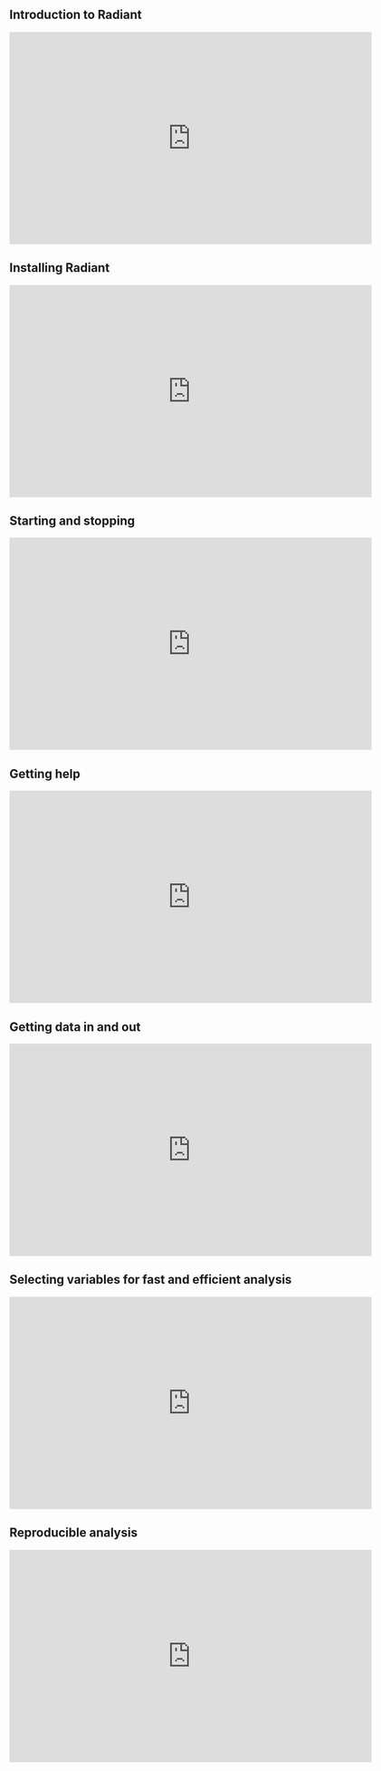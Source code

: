 ## Introduction to Radiant

<iframe width="640" height="375" src="https://www.youtube.com/embed/kFVxcpdoKi8" frameborder="0" allowfullscreen></iframe>

## Installing Radiant

<iframe width="640" height="375" src="https://www.youtube.com/embed/XLR9cquIMAg" frameborder="0" allowfullscreen></iframe>

## Starting and stopping

<iframe width="640" height="375" src="https://www.youtube.com/embed/P7MCwnjdYjc" frameborder="0" allowfullscreen></iframe>

## Getting help

<iframe width="640" height="375" src="https://www.youtube.com/embed/O4w7eTmBh5M" frameborder="0" allowfullscreen></iframe>

## Getting data in and out

<iframe width="640" height="375" src="https://www.youtube.com/embed/ojNeFoMm4uQ" frameborder="0" allowfullscreen></iframe>

## Selecting variables for fast and efficient analysis

<iframe width="640" height="375" src="https://www.youtube.com/embed/-pWmlaRzbNk" frameborder="0" allowfullscreen></iframe>

## Reproducible analysis

<iframe width="640" height="375" src="https://www.youtube.com/embed/-pWmlaRzbNk" frameborder="0" allowfullscreen></iframe>

<!--
## Visualizing data

<iframe width="640" height="375" src="" frameborder="0" allowfullscreen></iframe>

## Generating predictions from regression and GLM

<iframe width="640" height="375" src="//www.youtube.com/embed/Xp1REGAewGU" frameborder="0" allowfullscreen></iframe>

## Creating a report

<iframe width="640" height="375" src="//www.youtube.com/embed/T_NQPfrWN-g" frameborder="0" allowfullscreen></iframe>

## View data in table form
## Visualize data
## Explore data
## Transform data
-->
